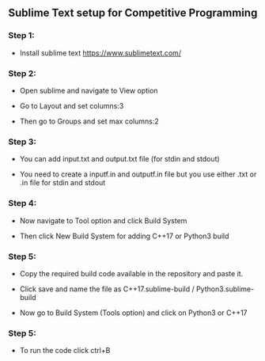 ## Sublime Text setup for Competitive Programming

### Step 1:
- Install sublime text https://www.sublimetext.com/


### Step 2:
- Open sublime and navigate to View option


- Go to Layout and set columns:3


- Then go to Groups and set max columns:2

### Step 3:
- You can add input.txt and output.txt file (for stdin and stdout)


- You need to create a inputf.in and outputf.in file but you use either .txt or .in file for stdin and stdout


### Step 4:
- Now navigate to Tool option and click Build System


- Then click New Build System for adding C++17 or Python3 build


### Step 5:
- Copy the required build code available in the repository and paste it.

- Click save and name the file as C++17.sublime-build / Python3.sublime-build


- Now go to Build System (Tools option) and click on Python3 or C++17


### Step 5:
- To run the code click ctrl+B


